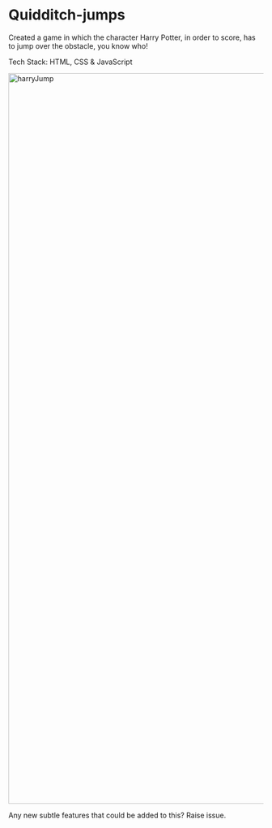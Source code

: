 # Quidditch-jumps
Created a game in which the character Harry Potter, in order to score, has to jump over the obstacle, you know who!


Tech Stack: HTML, CSS & JavaScript

<img width="1440" alt="harryJump" src="https://user-images.githubusercontent.com/68410398/168824702-3f4a7aeb-fe4f-4e76-854b-177c199cde6a.png">



Any new subtle features that could be added to this? Raise issue.
